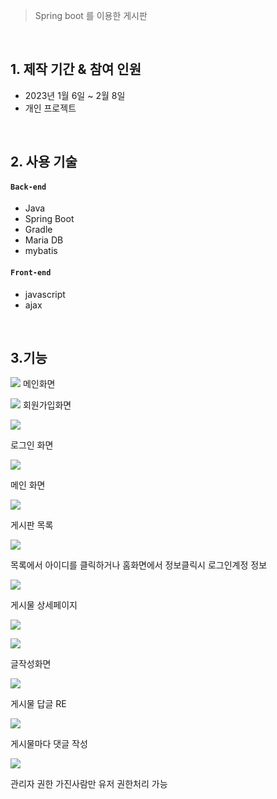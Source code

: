 
>Spring boot 를 이용한 게시판  
  

</br>

## 1. 제작 기간 & 참여 인원
- 2023년 1월 6일 ~ 2월 8일
- 개인 프로젝트

</br>

## 2. 사용 기술
#### `Back-end`
  - Java 
  - Spring Boot 
  - Gradle
  - Maria DB
  - mybatis
  
#### `Front-end`
  - javascript
  - ajax
  
</br>

## 3.기능
![](https://user-images.githubusercontent.com/116094359/235332999-cb6160f6-e9df-43c3-9688-1da73fe4663e.png)
메인화면 

![](https://user-images.githubusercontent.com/116094359/235333025-3f188842-1f95-41ca-9b0d-b98bfbd92218.png)
회원가입화면 

![](https://user-images.githubusercontent.com/116094359/235333052-a6410b98-8468-438f-80e8-8141bad5d3f3.png)

로그인 화면

![](https://user-images.githubusercontent.com/116094359/235352245-6f2d728e-d078-4287-9489-84d987daaeff.png)

메인 화면 

![](https://user-images.githubusercontent.com/116094359/235352290-8771c260-e79c-4498-b6d3-f805a0e968b2.png)

게시판 목록 

![](https://user-images.githubusercontent.com/116094359/235352332-c04c16cc-7404-421f-a7fe-e6c77f2fb2fa.png)

목록에서 아이디를 클릭하거나 홈화면에서 정보클릭시 로그인계정 정보 

![](https://user-images.githubusercontent.com/116094359/235352382-72b27ed5-2aca-4f63-b4d8-0303e098ed82.png)

게시물 상세페이지 

![](https://user-images.githubusercontent.com/116094359/235352408-5debdad6-4cf2-4a0b-820e-65ce215e706a.png)

![](https://user-images.githubusercontent.com/116094359/235352443-0f6698d7-eeae-4d9f-aa9a-e916946f46eb.png)

글작성화면 

![](https://user-images.githubusercontent.com/116094359/235352495-cbbea54c-129a-4183-8500-267890b98e19.png)

게시물 답글 RE 

![](https://user-images.githubusercontent.com/116094359/235352566-72048053-a9af-4ac6-bd4b-d5bdf2a43db4.png)

게시물마다 댓글 작성 

![](https://user-images.githubusercontent.com/116094359/235352575-0da420e6-d1cf-46fa-a92b-21d46d1baa27.png)

관리자 권한 가진사람만 유저 권한처리 가능 

